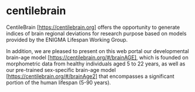 # centilebrain
CentileBrain [https://centilebrain.org] offers the opportunity to generate indices of brain regional deviations for research purpose based on models provided by the ENIGMA Lifespan Working Group.

In addition, we are pleased to present on this web portal our developmental brain-age model [https://centilebrain.org/#/brainAGE], which is founded on morphometric data from healthy individuals aged 5 to 22 years, as well as our pre-trained sex-specific brain-age model [https://centilebrain.org/#/brainAge2] that encompasses a significant portion of the human lifespan (5-90 years).
